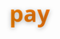 # pay
<!DOCTYPE html>
<html lang="zh-CN">
<head>
    <meta charset="UTF-8">
    <meta name="viewport" content="width=device-width, initial-scale=1.0">
    <title>资源获取 - 扫码支付</title>
    <link rel="stylesheet" href="https://cdnjs.cloudflare.com/ajax/libs/font-awesome/6.4.0/css/all.min.css">
    <style>
        * {
            margin: 0;
            padding: 0;
            box-sizing: border-box;
            font-family: 'Segoe UI', 'Microsoft YaHei', sans-serif;
        }
        
        body {
            background: linear-gradient(135deg, #1a1f35, #2a1f3c, #1a2335);
            color: #fff;
            min-height: 100vh;
            display: flex;
            justify-content: center;
            align-items: center;
            padding: 20px;
            overflow-x: hidden;
        }
        
        .container {
            background: rgba(10, 15, 35, 0.92);
            border-radius: 20px;
            box-shadow: 0 15px 35px rgba(0, 0, 0, 0.6),
                        0 0 100px rgba(98, 0, 234, 0.15);
            width: 100%;
            max-width: 650px;
            padding: 40px;
            text-align: center;
            position: relative;
            overflow: hidden;
            border: 1px solid rgba(98, 0, 234, 0.3);
            z-index: 10;
        }
        
        .container::before {
            content: '';
            position: absolute;
            top: -50%;
            left: -50%;
            width: 200%;
            height: 200%;
            background: radial-gradient(circle, rgba(98,0,234,0.15) 0%, rgba(255,255,255,0) 70%);
            z-index: -1;
            animation: rotate 30s linear infinite;
        }
        
        .header {
            position: relative;
            z-index: 2;
            margin-bottom: 30px;
        }
        
        h1 {
            font-size: 2.8rem;
            margin-bottom: 15px;
            background: linear-gradient(90deg, #ff8a00, #e52e71, #ff8a00);
            -webkit-background-clip: text;
            background-clip: text;
            color: transparent;
            text-shadow: 0 2px 10px rgba(0, 0, 0, 0.3);
            animation: gradientShift 4s infinite linear;
            background-size: 300% 100%;
        }
        
        @keyframes gradientShift {
            0% { background-position: 0% 50%; }
            50% { background-position: 100% 50%; }
            100% { background-position: 0% 50%; }
        }
        
        .subtitle {
            font-size: 1.25rem;
            color: #c0c0ff;
            margin-bottom: 30px;
            line-height: 1.6;
            text-shadow: 0 1px 3px rgba(0,0,0,0.5);
        }
        
        .highlight {
            color: #ffcc00;
            font-weight: bold;
            text-shadow: 0 0 10px rgba(255, 204, 0, 0.5);
        }
        
        .qr-container {
            background: rgba(255, 255, 255, 0.1);
            border-radius: 15px;
            padding: 25px;
            margin: 30px 0;
            position: relative;
            z-index: 2;
            backdrop-filter: blur(5px);
            border: 1px solid rgba(98, 0, 234, 0.4);
            box-shadow: 0 0 20px rgba(98, 0, 234, 0.2);
        }
        
        .qr-content {
            width: 250px;
            height: 330px;
            margin: 0 auto;
            display: flex;
            flex-direction: column;
            align-items: center;
            justify-content: center;
        }
        
        .qr-image {
            width: 250px;
            height: 250px;
            border-radius: 12px;
            overflow: hidden;
            box-shadow: 0 10px 20px rgba(0, 0, 0, 0.3);
            border: 1px solid rgba(255, 255, 255, 0.1);
        }
        
        .qr-image img {
            width: 100%;
            height: 100%;
            object-fit: cover;
        }
        
        .payment-info {
            margin-top: 15px;
            text-align: center;
            width: 100%;
        }
        
        .payment-info p {
            margin: 3px 0;
            font-size: 1.05rem;
            color: #ffffff;
        }
        
        .payment-info .amount {
            font-size: 1.8rem;
            font-weight: bold;
            color: #ffcc00;
            margin: 8px 0;
            text-shadow: 0 0 10px rgba(255, 204, 0, 0.3);
        }
        
        .payment-info .note {
            font-size: 0.95rem;
            color: #a0c0ff;
            margin-top: 10px;
        }
        
        .payment-info .platform {
            font-size: 1.1rem;
            font-weight: bold;
            color: #00a0e9;
            margin-top: 12px;
            text-shadow: 0 0 10px rgba(0, 160, 233, 0.3);
        }
        
        .method {
            background: rgba(255, 255, 255, 0.08);
            border-radius: 10px;
            padding: 15px 25px;
            display: flex;
            align-items: center;
            justify-content: center;
            gap: 10px;
            transition: all 0.3s ease;
            max-width: 300px;
            margin: 0 auto;
            border: 1px solid rgba(98, 0, 234, 0.5);
        }
        
        .method.active {
            background: rgba(0, 123, 255, 0.2);
            border: 1px solid rgba(0, 123, 255, 0.5);
        }
        
        .method i {
            font-size: 2.2rem;
            color: #00a0e9;
        }
        
        .method div {
            text-align: left;
        }
        
        .method h3 {
            font-size: 1.4rem;
            margin-bottom: 5px;
        }
        
        .method p {
            color: #a0c0ff;
            font-size: 0.95rem;
        }
        
        .instructions {
            background: rgba(0, 0, 0, 0.3);
            border-radius: 15px;
            padding: 20px;
            margin: 25px 0;
            text-align: left;
            position: relative;
            z-index: 2;
            border: 1px solid rgba(98, 0, 234, 0.2);
        }
        
        .instructions h3 {
            color: #ffcc00;
            margin-bottom: 15px;
            display: flex;
            align-items: center;
            gap: 10px;
            font-size: 1.3rem;
        }
        
        .instructions ol {
            padding-left: 25px;
        }
        
        .instructions li {
            margin-bottom: 12px;
            line-height: 1.5;
            color: #d0d0ff;
        }
        
        .countdown {
            font-size: 1.8rem;
            margin: 25px 0;
            color: #ffcc00;
            display: none;
            font-weight: bold;
            text-shadow: 0 0 10px rgba(255, 204, 0, 0.5);
        }
        
        .btn {
            background: linear-gradient(90deg, #ff8a00, #e52e71);
            color: white;
            border: none;
            padding: 16px 40px;
            font-size: 1.2rem;
            border-radius: 50px;
            cursor: pointer;
            margin: 20px 0;
            transition: all 0.3s ease;
            position: relative;
            z-index: 2;
            display: none;
            box-shadow: 0 5px 15px rgba(229, 46, 113, 0.4);
            font-weight: bold;
            letter-spacing: 1px;
        }
        
        .btn:hover {
            transform: translateY(-3px);
            box-shadow: 0 8px 20px rgba(229, 46, 113, 0.6);
            background: linear-gradient(90deg, #ff9a33, #ff5285);
        }
        
        .btn:active {
            transform: translateY(1px);
        }
        
        .password-container {
            margin: 30px 0;
            display: none;
            animation: fadeIn 0.8s ease;
        }
        
        @keyframes fadeIn {
            from { opacity: 0; transform: translateY(20px); }
            to { opacity: 1; transform: translateY(0); }
        }
        
        .password-box {
            background: rgba(0, 0, 0, 0.4);
            border-radius: 10px;
            padding: 25px;
            font-size: 2.2rem;
            letter-spacing: 8px;
            font-weight: bold;
            color: #ffcc00;
            border: 2px dashed rgba(255, 204, 0, 0.4);
            position: relative;
            overflow: hidden;
            text-shadow: 0 0 15px rgba(255, 204, 0, 0.7);
            font-family: 'Courier New', monospace;
        }
        
        .password-box::before {
            content: '';
            position: absolute;
            top: 0;
            left: -100%;
            width: 100%;
            height: 100%;
            background: linear-gradient(90deg, transparent, rgba(255, 255, 255, 0.2), transparent);
            animation: shine 3s infinite;
        }
        
        @keyframes shine {
            100% {
                left: 100%;
            }
        }
        
        .contact {
            margin-top: 25px;
            color: #a0c0ff;
            font-size: 0.9rem;
            background: rgba(0, 0, 0, 0.3);
            padding: 12px;
            border-radius: 8px;
            display: inline-block;
        }
        
        .contact a {
            color: #ffcc00;
            text-decoration: none;
            font-weight: bold;
        }
        
        .contact a:hover {
            text-decoration: underline;
        }
        
        .footer {
            margin-top: 30px;
            font-size: 0.85rem;
            color: #8899cc;
            padding-top: 15px;
            border-top: 1px solid rgba(98, 0, 234, 0.3);
        }
        
        .pulse {
            animation: pulse 2s infinite;
        }
        
        @keyframes pulse {
            0% {
                transform: scale(1);
                box-shadow: 0 0 0 0 rgba(0, 123, 255, 0.7);
            }
            70% {
                transform: scale(1.02);
                box-shadow: 0 0 0 15px rgba(0, 123, 255, 0);
            }
            100% {
                transform: scale(1);
                box-shadow: 0 0 0 0 rgba(0, 123, 255, 0);
            }
        }
        
        .floating {
            position: absolute;
            width: 150px;
            height: 150px;
            border-radius: 50%;
            background: radial-gradient(circle, rgba(98,0,234,0.3) 0%, transparent 70%);
            filter: blur(30px);
            z-index: 1;
        }
        
        .floating:nth-child(1) {
            top: 10%;
            left: 10%;
            animation: float 15s infinite linear;
        }
        
        .floating:nth-child(2) {
            bottom: 5%;
            right: 10%;
            animation: float 20s infinite linear reverse;
            width: 200px;
            height: 200px;
        }
        
        @keyframes float {
            0% { transform: translate(0, 0) rotate(0deg); }
            25% { transform: translate(50px, 50px) rotate(90deg); }
            50% { transform: translate(100px, 0) rotate(180deg); }
            75% { transform: translate(50px, -50px) rotate(270deg); }
            100% { transform: translate(0, 0) rotate(360deg); }
        }
        
        .deploy-options {
            background: rgba(0, 0, 0, 0.4);
            border-radius: 12px;
            padding: 20px;
            margin-top: 30px;
            text-align: left;
        }
        
        .deploy-options h3 {
            color: #00ccff;
            margin-bottom: 15px;
            display: flex;
            align-items: center;
            gap: 10px;
        }
        
        .deploy-options ul {
            padding-left: 25px;
        }
        
        .deploy-options li {
            margin-bottom: 10px;
            line-height: 1.5;
            color: #d0d0ff;
        }
        
        .deploy-options a {
            color: #ffcc00;
            text-decoration: none;
        }
        
        .deploy-options a:hover {
            text-decoration: underline;
        }
        
        @media (max-width: 600px) {
            .container {
                padding: 25px 20px;
            }
            
            h1 {
                font-size: 2.2rem;
            }
            
            .subtitle {
                font-size: 1.05rem;
            }
            
            .qr-content {
                width: 220px;
                height: 300px;
            }
            
            .qr-image {
                width: 220px;
                height: 220px;
            }
            
            .btn {
                padding: 14px 30px;
                font-size: 1.1rem;
            }
            
            .password-box {
                font-size: 1.8rem;
                padding: 20px;
                letter-spacing: 6px;
            }
        }
    </style>
</head>
<body>
    <div class="floating"></div>
    <div class="floating"></div>
    
    <div class="container">
        <div class="header">
            <h1>资源获取平台</h1>
            <div class="subtitle">
                资源由专业团队精心制作，实属不易！<span class="highlight">付款后自动显示解压密码</span>，尽享优质完整资源
            </div>
            <div class="subtitle">
                这绝对是你有史以来花的最有价值的<span class="highlight">几毛钱！</span>
            </div>
        </div>
        
        <div class="qr-container pulse">
            <div class="qr-content">
                <div class="qr-image">
                    <!-- 支付宝收款码图片 -->
                    <img src="https://aliaobing.github.io/pay/Y0099.png" alt="支付宝收款码">
                </div>
                <div class="payment-info">
                    <p>了了 发起收款</p>
                    <p class="amount">¥0.99</p>
                    <p>感谢老铁！</p>
                    <p class="note">支持信用卡 信用购 | 花呗</p>
                    <p class="platform">支付宝收款单</p>
                </div>
            </div>
        </div>
        
        <div class="method active">
            <i class="fab fa-alipay"></i>
            <div>
                <h3>支付宝支付</h3>
                <p>推荐使用支付宝扫码支付</p>
            </div>
        </div>
        
        <div class="instructions">
            <h3><i class="fas fa-info-circle"></i>操作说明</h3>
            <ol>
                <li>使用支付宝扫描上方二维码完成支付</li>
                <li>支付成功后，页面将自动开始倒计时</li>
                <li>倒计时结束后，点击"获取密码"按钮</li>
                <li>系统将显示解压密码（请妥善保存）</li>
            </ol>
        </div>
        
        <div id="countdown" class="countdown"></div>
        
        <button id="getPasswordBtn" class="btn">获取解压密码</button>
        
        <div id="passwordContainer" class="password-container">
            <div class="password-box" id="passwordDisplay">********</div>
        </div>
        
        <div class="contact">
            支付遇到问题？请联系QQ: <a href="#">1173956412</a>
        </div>
        
        <div class="deploy-options">
            <h3><i class="fas fa-cloud-upload-alt"></i>免费托管平台推荐</h3>
            <ul>
                <li><a href="https://pages.github.com/" target="_blank">GitHub Pages</a> - 最推荐的免费托管服务</li>
                <li><a href="https://www.netlify.com/" target="_blank">Netlify</a> - 简单易用的静态网站托管</li>
                <li><a href="https://vercel.com/" target="_blank">Vercel</a> - 开发者友好的部署平台</li>
                <li><a href="https://pages.cloudflare.com/" target="_blank">Cloudflare Pages</a> - 高速全球CDN</li>
            </ul>
            <p style="margin-top: 15px; color: #a0c0ff;">只需将本页HTML文件上传到上述任一平台即可免费部署！</p>
        </div>
        
        <div class="footer">
            <p>温馨提示：本资源为虚拟产品，支付成功后不支持退款</p>
            <p>© 2025 资源获取平台 - 版权所有</p>
        </div>
    </div>

    <script>
        document.addEventListener('DOMContentLoaded', function() {
            const countdownEl = document.getElementById('countdown');
            const getPasswordBtn = document.getElementById('getPasswordBtn');
            const passwordContainer = document.getElementById('passwordContainer');
            const passwordDisplay = document.getElementById('passwordDisplay');
            
            // 模拟支付成功
            setTimeout(function() {
                // 显示倒计时
                countdownEl.style.display = 'block';
                countdownEl.textContent = '5';
                
                // 开始倒计时
                let count = 5;
                const countdownInterval = setInterval(function() {
                    count--;
                    countdownEl.textContent = count;
                    
                    if (count === 0) {
                        clearInterval(countdownInterval);
                        countdownEl.textContent = '支付验证成功！';
                        countdownEl.style.color = '#2aac19';
                        
                        // 显示按钮
                        setTimeout(function() {
                            getPasswordBtn.style.display = 'inline-block';
                            getPasswordBtn.focus();
                        }, 1000);
                    }
                }, 1000);
            }, 3000);
            
            // 点击获取密码按钮
            getPasswordBtn.addEventListener('click', function() {
                // 设置固定密码
                const password = "xiexie520";
                passwordDisplay.textContent = password;
                passwordContainer.style.display = 'block';
                
                // 复制密码到剪贴板
                navigator.clipboard.writeText(password).then(() => {
                    passwordDisplay.textContent = password + ' (已复制)';
                    setTimeout(() => {
                        passwordDisplay.textContent = password;
                    }, 2000);
                });
                
                // 添加庆祝效果
                celebrate();
            });
            
            // 庆祝效果
            function celebrate() {
                const container = document.querySelector('.container');
                for(let i = 0; i < 20; i++) {
                    const confetti = document.createElement('div');
                    confetti.innerHTML = '🎉';
                    confetti.style.position = 'absolute';
                    confetti.style.fontSize = Math.random() * 20 + 10 + 'px';
                    confetti.style.left = Math.random() * 100 + '%';
                    confetti.style.top = '-30px';
                    confetti.style.opacity = '0';
                    confetti.style.zIndex = '100';
                    confetti.style.animation = `confettiFall ${Math.random() * 3 + 2}s linear forwards`;
                    container.appendChild(confetti);
                    
                    setTimeout(() => {
                        confetti.style.opacity = '1';
                    }, 100);
                    
                    setTimeout(() => {
                        confetti.remove();
                    }, 5000);
                }
                
                // 添加CSS动画
                const style = document.createElement('style');
                style.innerHTML = `
                    @keyframes confettiFall {
                        0% {
                            transform: translateY(0) rotate(0deg);
                            opacity: 1;
                        }
                        100% {
                            transform: translateY(100vh) rotate(720deg);
                            opacity: 0;
                        }
                    }
                `;
                document.head.appendChild(style);
            }
        });
    </script>
</body>
</html>
